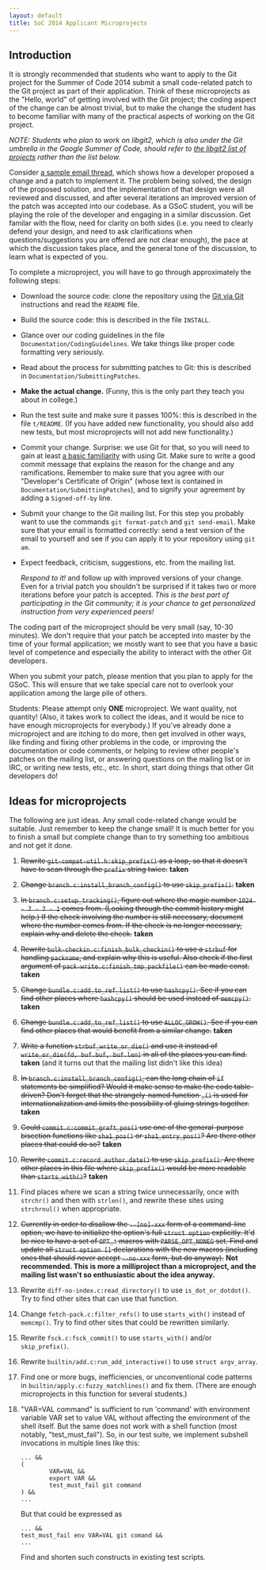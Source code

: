 ```yaml
---
layout: default
title: SoC 2014 Applicant Microprojects
---
```


## Introduction

It is strongly recommended that students who want to apply to the Git
project for the Summer of Code 2014 submit a small code-related patch
to the Git project as part of their application.  Think of these
microprojects as the "Hello, world" of getting involved with the Git
project; the coding aspect of the change can be almost trivial, but to
make the change the student has to become familiar with many of the
practical aspects of working on the Git project.

*NOTE: Students who plan to work on libgit2, which is also under the
Git umbrella in the Google Summer of Code, should refer to [the
libgit2 list of
projects](https://github.com/libgit2/libgit2/blob/development/PROJECTS.md)
rather than the list below.*

Consider [a sample email
thread](http://thread.gmane.org/gmane.comp.version-control.git/239068),
which shows how a developer proposed a change and a patch to implement
it.  The problem being solved, the design of the proposed solution,
and the implementation of that design were all reviewed and discussed,
and after several iterations an improved version of the patch was
accepted into our codebase.  As a GSoC student, you will be playing
the role of the developer and engaging in a similar discussion.  Get
familar with the flow, need for clarity on both sides (i.e. you need
to clearly defend your design, and need to ask clarifications when
questions/suggestions you are offered are not clear enough), the pace
at which the discussion takes place, and the general tone of the
discussion, to learn what is expected of you.

To complete a microproject, you will have to go through approximately
the following steps:

* Download the source code: clone the repository using the [Git via
  Git](http://git-scm.com/downloads) instructions and read the
  `README` file.

* Build the source code: this is described in the file `INSTALL`.

* Glance over our coding guidelines in the file
  `Documentation/CodingGuidelines`.  We take things like proper code
  formatting very seriously.

* Read about the process for submitting patches to Git: this is
  described in `Documentation/SubmittingPatches`.

* **Make the actual change.** (Funny, this is the only part they teach
  you about in college.)

* Run the test suite and make sure it passes 100%: this is described
  in the file `t/README`.  (If you have added new functionality, you
  should also add new tests, but most microprojects will not add new
  functionality.)

* Commit your change.  Surprise: we use Git for that, so you will need
  to gain at least
  [a basic familiarity](http://git-scm.com/documentation) with using
  Git.  Make sure to write a good commit message that explains the
  reason for the change and any ramifications.  Remember to make sure
  that you agree with our "Developer's Certificate of Origin" (whose
  text is contained in `Documentation/SubmittingPatches`), and to
  signify your agreement by adding a `Signed-off-by` line.

* Submit your change to the Git mailing list.  For this step you
  probably want to use the commands `git format-patch` and `git
  send-email`.  Make sure that your email is formatted correctly: send
  a test version of the email to yourself and see if you can apply it
  to your repository using `git am`.

* Expect feedback, criticism, suggestions, etc. from the mailing list.

  *Respond to it!* and follow up with improved versions of your
  change.  Even for a trivial patch you shouldn't be surprised if it
  takes two or more iterations before your patch is accepted.  *This
  is the best part of participating in the Git community; it is your
  chance to get personalized instruction from very experienced peers!*

The coding part of the microproject should be very small (say, 10-30
minutes).  We don't require that your patch be accepted into master by
the time of your formal application; we mostly want to see that you
have a basic level of competence and especially the ability to
interact with the other Git developers.

When you submit your patch, please mention that you plan to apply for
the GSoC.  This will ensure that we take special care not to overlook
your application among the large pile of others.

Students: Please attempt only **ONE** microproject.  We want quality,
not quantity!  (Also, it takes work to collect the ideas, and it would
be nice to have enough microprojects for everybody.)  If you've
already done a microproject and are itching to do more, then get
involved in other ways, like finding and fixing other problems in the
code, or improving the documentation or code comments, or helping to
review other people's patches on the mailing list, or answering
questions on the mailing list or in IRC, or writing new tests, etc.,
etc.  In short, start doing things that other Git developers do!

## Ideas for microprojects

The following are just ideas.  Any small code-related change would be
suitable.  Just remember to keep the change small!  It is much better
for you to finish a small but complete change than to try something
too ambitious and not get it done.

1.  <s>Rewrite `git-compat-util.h:skip_prefix()` as a loop, so that it
    doesn't have to scan through the `prefix` string twice.</s>
    **taken**

2.  <s>Change `branch.c:install_branch_config()` to use
    `skip_prefix()`.</s> **taken**

3.  <s>In `branch.c:setup_tracking()`, figure out where the magic
    number `1024 - 7 - 7 - 1` comes from.  (Looking through the commit
    history might help.)  If the check involving the number is still
    necessary, document where the number comes from.  If the check is
    no longer necessary, explain why and delete the check.</s> **taken**

4.  <s>Rewrite `bulk-checkin.c:finish_bulk_checkin()` to use a `strbuf`
    for handling `packname`, and explain why this is useful.  Also
    check if the first argument of
    `pack-write.c:finish_tmp_packfile()` can be made const.</s>
    **taken**

5.  <s>Change `bundle.c:add_to_ref_list()` to use `hashcpy()`.  See if
    you can find other places where `hashcpy()` should be used instead
    of `memcpy()`.</s> **taken**

6.  <s>Change `bundle.c:add_to_ref_list()` to use `ALLOC_GROW()`.  See
    if you can find other places that would benefit from a similar
    change.</s> **taken**

7.  <s>Write a function `strbuf_write_or_die()` and use it instead of
    `write_or_die(fd, buf.buf, buf.len)` in all of the places you can
    find.</s> **taken** (and it turns out that the mailing list didn't
    like this idea)

8.  <s>In `branch.c:install_branch_config()`, can the long chain of `if`
    statements be simplified?  Would it make sense to make the code
    table-driven?  Don't forget that the strangely-named function
    `_()` is used for internationalization and limits the possibility
    of gluing strings together.</s> **taken**

9.  <s>Could `commit.c:commit_graft_pos()` use one of the general-purpose
    bisection functions like `sha1_pos()` or `sha1_entry_pos()`?  Are
    there other places that could do so?</s> **taken**

10. <s>Rewrite `commit.c:record_author_date()` to use `skip_prefix()`.
    Are there other places in this file where `skip_prefix()` would be
    more readable than `starts_with()`?</s> **taken**

11. Find places where we scan a string twice unnecessarily, once with
    `strchr()` and then with `strlen()`, and rewrite these sites using
    `strchrnul()` when appropriate.

12. <s>Currently in order to disallow the `--[no]-xxx` form of a
    command-line option, we have to initialize the option's full
    `struct option` explicitly.  It'd be nice to have a set of `OPT_*`
    macros with `PARSE_OPT_NONEG` set.  Find and update all `struct
    option []` declarations with the new macros (including ones that
    should never accept `--no-xxx` form, but do anyway).</s> **Not
    recommended.  This is more a milliproject than a microproject, and
    the mailing list wasn't so enthusiastic about the idea anyway.**

13. Rewrite `diff-no-index.c:read_directory()` to use
    `is_dot_or_dotdot()`.  Try to find other sites that can use that
    function.

14. Change `fetch-pack.c:filter_refs()` to use `starts_with()` instead
    of `memcmp()`.  Try to find other sites that could be rewritten
    similarly.

15. Rewrite `fsck.c:fsck_commit()` to use `starts_with()` and/or
    `skip_prefix()`.

16. Rewrite `builtin/add.c:run_add_interactive()` to use `struct
    argv_array`.

17. Find one or more bugs, inefficiencies, or unconventional code
    patterns in `builtin/apply.c:fuzzy_matchlines()` and fix them.
    (There are enough microprojects in this function for several
    students.)

18. "VAR=VAL command" is sufficient to run 'command' with environment
    variable VAR set to value VAL without affecting the environment of
    the shell itself.  But the same does not work with a shell
    function (most notably, "test_must_fail").  So, in our test suite,
    we implement subshell invocations in multiple lines like this:

    ```
    ... &&
    (
            VAR=VAL &&
            export VAR &&
            test_must_fail git command
    ) &&
    ...
    ```

    But that could be expressed as

    ```
    ... &&
    test_must_fail env VAR=VAL git comand &&
    ...
    ```

    Find and shorten such constructs in existing test scripts.
